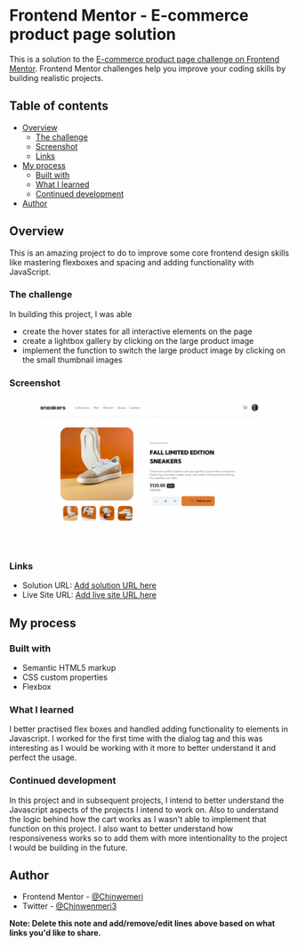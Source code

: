 # Frontend Mentor - E-commerce product page solution

This is a solution to the [E-commerce product page challenge on Frontend Mentor](https://www.frontendmentor.io/challenges/ecommerce-product-page-UPsZ9MJp6). Frontend Mentor challenges help you improve your coding skills by building realistic projects.

## Table of contents

- [Overview](#overview)
  - [The challenge](#the-challenge)
  - [Screenshot](#screenshot)
  - [Links](#links)
- [My process](#my-process)
  - [Built with](#built-with)
  - [What I learned](#what-i-learned)
  - [Continued development](#continued-development)
- [Author](#author)

## Overview

This is an amazing project to do to improve some core frontend design skills like mastering flexboxes and spacing and adding functionality with JavaScript.

### The challenge

In building this project, I was able

- create the hover states for all interactive elements on the page
- create a lightbox gallery by clicking on the large product image
- implement the function to switch the large product image by clicking on the small thumbnail images

### Screenshot

![](./images/project-screenshot.png)

### Links

- Solution URL: [Add solution URL here](https://your-solution-url.com)
- Live Site URL: [Add live site URL here](https://your-live-site-url.com)

## My process

### Built with

- Semantic HTML5 markup
- CSS custom properties
- Flexbox

### What I learned

I better practised flex boxes and handled adding functionality to elements in Javascript.
I worked for the first time with the dialog tag and this was interesting as I would be working with it more to better understand it and perfect the usage.

### Continued development

In this project and in subsequent projects, I intend to better understand the Javascript aspects of the projects I intend to work on.
Also to understand the logic behind how the cart works as I wasn't able to implement that function on this project. I also want to better understand how responsiveness works so to add them with more intentionality to the project I would be building in the future.

## Author

- Frontend Mentor - [@Chinwemeri](https://www.frontendmentor.io/profile/Chinwenmeri)
- Twitter - [@Chinwenmeri3](https://x.com/Chinwenmeri3)

**Note: Delete this note and add/remove/edit lines above based on what links you'd like to share.**
